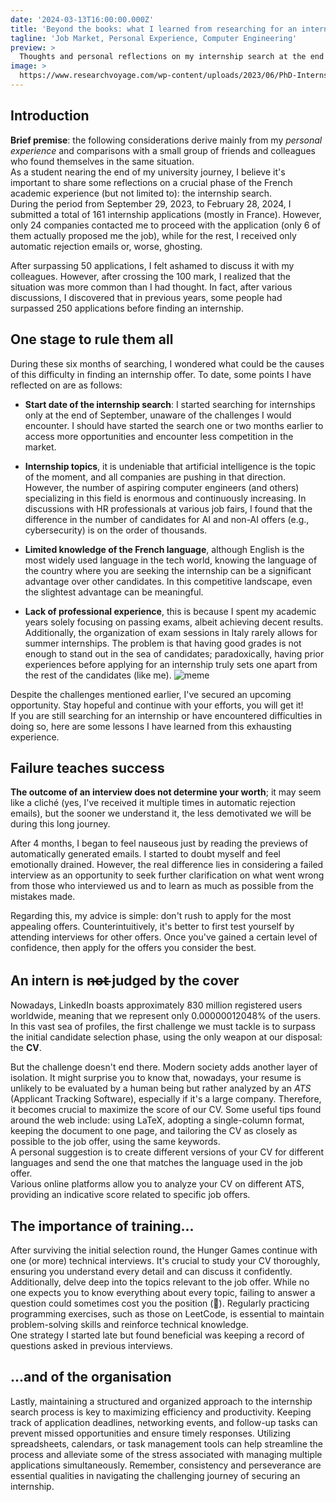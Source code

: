 ```yaml
---
date: '2024-03-13T16:00:00.000Z'
title: 'Beyond the books: what I learned from researching for an internship'
tagline: 'Job Market, Personal Experience, Computer Engineering'
preview: >
  Thoughts and personal reflections on my internship search at the end of studies.
image: >
  https://www.researchvoyage.com/wp-content/uploads/2023/06/PhD-Internship-760x539.png
---
```

## Introduction
**Brief premise**: the following considerations derive mainly from my _personal experience_ and comparisons with a small group of friends and colleagues who found themselves in the same situation.
<br/>
As a student nearing the end of my university journey, I believe it's important to share some reflections on a crucial phase of the French academic experience (but not limited to): the internship search. <br/>
During the period from September 29, 2023, to February 28, 2024, I submitted a total of 161 internship applications (mostly in France). However, only 24 companies contacted me to proceed with the application (only 6 of them actually proposed me the job), while for the rest, I received only automatic rejection emails or, worse, ghosting. <br/>

After surpassing 50 applications, I felt ashamed to discuss it with my colleagues. However, after crossing the 100 mark, I realized that the situation was more common than I had thought. In fact, after various discussions, I discovered that in previous years, some people had surpassed 250 applications before finding an internship.

## One stage to rule them all
During these six months of searching, I wondered what could be the causes of this difficulty in finding an internship offer. To date, some points I have reflected on are as follows:
 - **Start date of the internship search**: I started searching for internships only at the end of September, unaware of the challenges I would encounter. I should have started the search one or two months earlier to access more opportunities and encounter less competition in the market.

 - **Internship topics**, it is undeniable that artificial intelligence is the topic of the moment, and all companies are pushing in that direction. However, the number of aspiring computer engineers (and others) specializing in this field is enormous and continuously increasing. In discussions with HR professionals at various job fairs, I found that the difference in the number of candidates for AI and non-AI offers (e.g., cybersecurity) is on the order of thousands.

 - **Limited knowledge of the French language**, although English is the most widely used language in the tech world, knowing the language of the country where you are seeking the internship can be a significant advantage over other candidates. In this competitive landscape, even the slightest advantage can be meaningful.

 - **Lack of professional experience**, this is because I spent my academic years solely focusing on passing exams, albeit achieving decent results. Additionally, the organization of exam sessions in Italy rarely allows for summer internships. The problem is that having good grades is not enough to stand out in the sea of candidates; paradoxically, having prior experiences before applying for an internship truly sets one apart from the rest of the candidates (like me).
![meme](https://pandwarf.com/wp/wp-content/uploads/2017/07/Internship-meme.jpg)

Despite the challenges mentioned earlier, I've secured an upcoming opportunity. Stay hopeful and continue with your efforts, you will get it! <br/>
If you are still searching for an internship or have encountered difficulties in doing so, here are some lessons I have learned from this exhausting experience.

## Failure teaches success
**The outcome of an interview does not determine your worth**; it may seem like a cliché (yes, I've received it multiple times in automatic rejection emails), but the sooner we understand it, the less demotivated we will be during this long journey.<br/>

After 4 months, I began to feel nauseous just by reading the previews of automatically generated emails. I started to doubt myself and feel emotionally drained. However, the real difference lies in considering a failed interview as an opportunity to seek further clarification on what went wrong from those who interviewed us and to learn as much as possible from the mistakes made.<br/>

Regarding this, my advice is simple: don't rush to apply for the most appealing offers. Counterintuitively, it's better to first test yourself by attending interviews for other offers. Once you've gained a certain level of confidence, then apply for the offers you consider the best.

## An intern is n̶o̶t̶ judged by the cover
Nowadays, LinkedIn boasts approximately 830 million registered users worldwide, meaning that we represent only 0.00000012048% of the users. In this vast sea of profiles, the first challenge we must tackle is to surpass the initial candidate selection phase, using the only weapon at our disposal: the **CV**. <br/>

But the challenge doesn't end there. Modern society adds another layer of isolation. It might surprise you to know that, nowadays, your resume is unlikely to be evaluated by a human being but rather analyzed by an _ATS_ (Applicant Tracking Software), especially if it's a large company. Therefore, it becomes crucial to maximize the score of our CV. Some useful tips found around the web include: using LaTeX, adopting a single-column format, keeping the document to one page, and tailoring the CV as closely as possible to the job offer, using the same keywords.<br/>
A personal suggestion is to create different versions of your CV for different languages and send the one that matches the language used in the job offer. <br/>
Various online platforms allow you to analyze your CV on different ATS, providing an indicative score related to specific job offers.
## The importance of training...
After surviving the initial selection round, the Hunger Games continue with one (or more) technical interviews. It's crucial to study your CV thoroughly, ensuring you understand every detail and can discuss it confidently. Additionally, delve deep into the topics relevant to the job offer. While no one expects you to know everything about every topic, failing to answer a question could sometimes cost you the position (🙂). Regularly practicing programming exercises, such as those on LeetCode, is essential to maintain problem-solving skills and reinforce technical knowledge.<br/>
One strategy I started late but found beneficial was keeping a record of questions asked in previous interviews.

## ...and of the organisation
Lastly, maintaining a structured and organized approach to the internship search process is key to maximizing efficiency and productivity. Keeping track of application deadlines, networking events, and follow-up tasks can prevent missed opportunities and ensure timely responses. Utilizing spreadsheets, calendars, or task management tools can help streamline the process and alleviate some of the stress associated with managing multiple applications simultaneously. Remember, consistency and perseverance are essential qualities in navigating the challenging journey of securing an internship.

